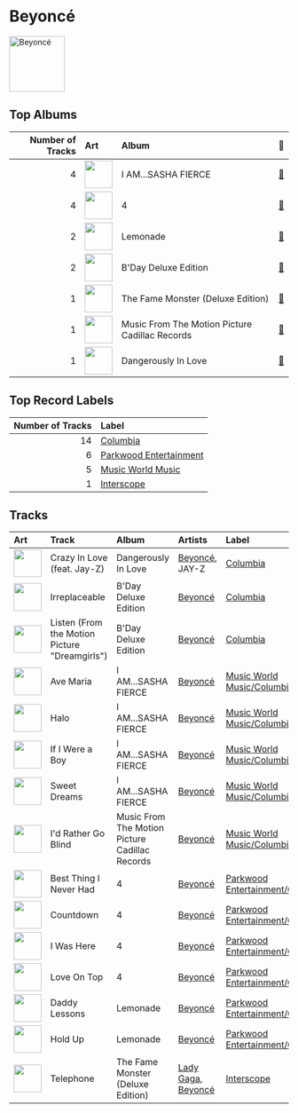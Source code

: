 
# Beyoncé


<img src="https://i.scdn.co/image/ab6761610000e5eb676338904deb80cffb568216" alt="Beyoncé" width="100" />

## Top Albums

|   Number of Tracks | Art                                                                                              | Album                                          | 🔗                                                          |
|-------------------:|:-------------------------------------------------------------------------------------------------|:-----------------------------------------------|:-----------------------------------------------------------|
|                  4 | <img src="https://i.scdn.co/image/ab67616d0000b273e13de7b8662b085b0885ffef" alt="" width="50" /> | I AM...SASHA FIERCE                            | [🔗](https://open.spotify.com/album/23Y5wdyP5byMFktZf8AcWU) |
|                  4 | <img src="https://i.scdn.co/image/ab67616d0000b273ff5429125128b43572dbdccd" alt="" width="50" /> | 4                                              | [🔗](https://open.spotify.com/album/1gIC63gC3B7o7FfpPACZQJ) |
|                  2 | <img src="https://i.scdn.co/image/ab67616d0000b27389992f4d7d4ab94937bf9e23" alt="" width="50" /> | Lemonade                                       | [🔗](https://open.spotify.com/album/7dK54iZuOxXFarGhXwEXfF) |
|                  2 | <img src="https://i.scdn.co/image/ab67616d0000b273026e88f624dfb96f2e1ef10b" alt="" width="50" /> | B'Day Deluxe Edition                           | [🔗](https://open.spotify.com/album/0Zd10MKN5j9KwUST0TdBBB) |
|                  1 | <img src="https://i.scdn.co/image/ab67616d0000b2735c9890c0456a3719eeecd8aa" alt="" width="50" /> | The Fame Monster (Deluxe Edition)              | [🔗](https://open.spotify.com/album/6rePArBMb5nLWEaY9aQqL4) |
|                  1 | <img src="https://i.scdn.co/image/ab67616d0000b2734e8e488284a2cf00a613c0a1" alt="" width="50" /> | Music From The Motion Picture Cadillac Records | [🔗](https://open.spotify.com/album/4b2zuwf7CPesdiTg1kFDjU) |
|                  1 | <img src="https://i.scdn.co/image/ab67616d0000b27345680a4a57c97894490a01c1" alt="" width="50" /> | Dangerously In Love                            | [🔗](https://open.spotify.com/album/6oxVabMIqCMJRYN1GqR3Vf) |

## Top Record Labels

|   Number of Tracks | Label                                                         |
|-------------------:|:--------------------------------------------------------------|
|                 14 | [Columbia](../labels/columbia.md)                             |
|                  6 | [Parkwood Entertainment](../labels/parkwood_entertainment.md) |
|                  5 | [Music World Music](../labels/music_world_music.md)           |
|                  1 | [Interscope](../labels/interscope.md)                         |

## Tracks

| Art                                                                                              | Track                                         | Album                                          | Artists                                          | Label                                                        | 💚   | 🔗                                                          |
|:-------------------------------------------------------------------------------------------------|:----------------------------------------------|:-----------------------------------------------|:-------------------------------------------------|:-------------------------------------------------------------|:----|:-----------------------------------------------------------|
| <img src="https://i.scdn.co/image/ab67616d0000b27345680a4a57c97894490a01c1" alt="" width="50" /> | Crazy In Love (feat. Jay-Z)                   | Dangerously In Love                            | [Beyoncé](beyonc_.md), JAY-Z                     | [Columbia](../labels/columbia.md)                            |     | [🔗](https://open.spotify.com/track/5IVuqXILoxVWvWEPm82Jxr) |
| <img src="https://i.scdn.co/image/ab67616d0000b273026e88f624dfb96f2e1ef10b" alt="" width="50" /> | Irreplaceable                                 | B'Day Deluxe Edition                           | [Beyoncé](beyonc_.md)                            | [Columbia](../labels/columbia.md)                            |     | [🔗](https://open.spotify.com/track/6RX5iL93VZ5fKmyvNXvF1r) |
| <img src="https://i.scdn.co/image/ab67616d0000b273026e88f624dfb96f2e1ef10b" alt="" width="50" /> | Listen (From the Motion Picture "Dreamgirls") | B'Day Deluxe Edition                           | [Beyoncé](beyonc_.md)                            | [Columbia](../labels/columbia.md)                            | 💚   | [🔗](https://open.spotify.com/track/4z7Ja0RNran3XpIvc1PIQz) |
| <img src="https://i.scdn.co/image/ab67616d0000b273e13de7b8662b085b0885ffef" alt="" width="50" /> | Ave Maria                                     | I AM...SASHA FIERCE                            | [Beyoncé](beyonc_.md)                            | [Music World Music/Columbia](../labels/music_world_music.md) |     | [🔗](https://open.spotify.com/track/1j9HwUMSkRUeVFRWlHcFsy) |
| <img src="https://i.scdn.co/image/ab67616d0000b273e13de7b8662b085b0885ffef" alt="" width="50" /> | Halo                                          | I AM...SASHA FIERCE                            | [Beyoncé](beyonc_.md)                            | [Music World Music/Columbia](../labels/music_world_music.md) | 💚   | [🔗](https://open.spotify.com/track/3ERa3mEeOnrh2Mc47qM6T1) |
| <img src="https://i.scdn.co/image/ab67616d0000b273e13de7b8662b085b0885ffef" alt="" width="50" /> | If I Were a Boy                               | I AM...SASHA FIERCE                            | [Beyoncé](beyonc_.md)                            | [Music World Music/Columbia](../labels/music_world_music.md) | 💚   | [🔗](https://open.spotify.com/track/26NX1wPt1TRCH536yocd6i) |
| <img src="https://i.scdn.co/image/ab67616d0000b273e13de7b8662b085b0885ffef" alt="" width="50" /> | Sweet Dreams                                  | I AM...SASHA FIERCE                            | [Beyoncé](beyonc_.md)                            | [Music World Music/Columbia](../labels/music_world_music.md) |     | [🔗](https://open.spotify.com/track/1FKxKGONukVFXWVJxAKmlz) |
| <img src="https://i.scdn.co/image/ab67616d0000b2734e8e488284a2cf00a613c0a1" alt="" width="50" /> | I'd Rather Go Blind                           | Music From The Motion Picture Cadillac Records | [Beyoncé](beyonc_.md)                            | [Music World Music/Columbia](../labels/music_world_music.md) | 💚   | [🔗](https://open.spotify.com/track/45eZSR0jA15KPI2HXVSifw) |
| <img src="https://i.scdn.co/image/ab67616d0000b273ff5429125128b43572dbdccd" alt="" width="50" /> | Best Thing I Never Had                        | 4                                              | [Beyoncé](beyonc_.md)                            | [Parkwood Entertainment/Columbia](../labels/columbia.md)     |     | [🔗](https://open.spotify.com/track/3lBRNqXjPp2j3JMTCXDTNO) |
| <img src="https://i.scdn.co/image/ab67616d0000b273ff5429125128b43572dbdccd" alt="" width="50" /> | Countdown                                     | 4                                              | [Beyoncé](beyonc_.md)                            | [Parkwood Entertainment/Columbia](../labels/columbia.md)     | 💚   | [🔗](https://open.spotify.com/track/3axkNosdVQLZiq1HakuGhc) |
| <img src="https://i.scdn.co/image/ab67616d0000b273ff5429125128b43572dbdccd" alt="" width="50" /> | I Was Here                                    | 4                                              | [Beyoncé](beyonc_.md)                            | [Parkwood Entertainment/Columbia](../labels/columbia.md)     | 💚   | [🔗](https://open.spotify.com/track/64Tp4KN5U5rtqrasP5a7FH) |
| <img src="https://i.scdn.co/image/ab67616d0000b273ff5429125128b43572dbdccd" alt="" width="50" /> | Love On Top                                   | 4                                              | [Beyoncé](beyonc_.md)                            | [Parkwood Entertainment/Columbia](../labels/columbia.md)     | 💚   | [🔗](https://open.spotify.com/track/1z6WtY7X4HQJvzxC4UgkSf) |
| <img src="https://i.scdn.co/image/ab67616d0000b27389992f4d7d4ab94937bf9e23" alt="" width="50" /> | Daddy Lessons                                 | Lemonade                                       | [Beyoncé](beyonc_.md)                            | [Parkwood Entertainment/Columbia](../labels/columbia.md)     | 💚   | [🔗](https://open.spotify.com/track/71OvX5NNLrmz7rpq1ANTQn) |
| <img src="https://i.scdn.co/image/ab67616d0000b27389992f4d7d4ab94937bf9e23" alt="" width="50" /> | Hold Up                                       | Lemonade                                       | [Beyoncé](beyonc_.md)                            | [Parkwood Entertainment/Columbia](../labels/columbia.md)     |     | [🔗](https://open.spotify.com/track/0rzNMzZsubFcXSEh7dnem7) |
| <img src="https://i.scdn.co/image/ab67616d0000b2735c9890c0456a3719eeecd8aa" alt="" width="50" /> | Telephone                                     | The Fame Monster (Deluxe Edition)              | [Lady Gaga](lady_gaga.md), [Beyoncé](beyonc_.md) | [Interscope](../labels/interscope.md)                        | 💚   | [🔗](https://open.spotify.com/track/4TCL0qqKyqsMZml0G3M9IM) |